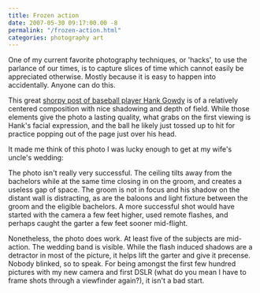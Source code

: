 ```yaml
---
title: Frozen action
date: 2007-05-30 09:17:00.00 -8
permalink: "/frozen-action.html"
categories: photography art
---
```

One of my current favorite photography techniques, or 'hacks', to use the parlance of our times, is to capture slices of time which cannot easily be appreciated otherwise. Mostly because it is easy to happen into accidentally. Anyone can do this.

This great [shorpy post of baseball player Hank Gowdy](http://www.shorpy.com/node/878) is of a relatively centered composition with nice shadowing and depth of field. While those elements give the photo a lasting quality, what grabs on the first viewing is Hank's facial expression, and the ball he likely just tossed up to hit for practice popping out of the page just over his head.

It made me think of this photo I was lucky enough to get at my wife's uncle's wedding:

The photo isn't really very successful. The ceiling tilts away from the bachelors while at the same time closing in on the groom, and creates a useless gap of space. The groom is not in focus and his shadow on the distant wall is distracting, as are the baloons and light fixture between the groom and the eligible bachelors. A more successful shot would have started with the camera a few feet higher, used remote flashes, and perhaps caught the garter a few feet sooner mid-flight.

Nonetheless, the photo does work. At least five of the subjects are mid-action. The wedding band is visible. While the flash induced shadows are a detractor in most of the picture, it helps lift the garter and give it precense. Nobody blinked, so to speak. For being amongst the first few hundred pictures with my new camera and first DSLR (what do you mean I have to frame shots through a viewfinder again?), it isn't a bad start.